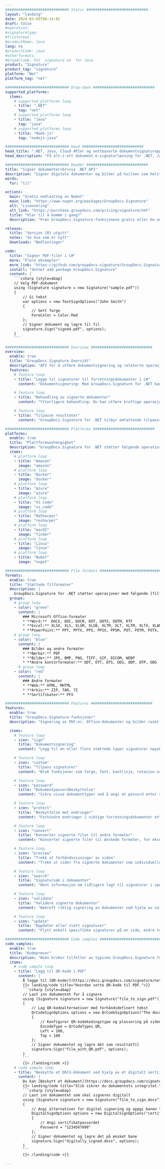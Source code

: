 ```yaml
---
############################# Static ############################
layout: "landing"
date: 2024-03-05T08:14:02
draft: false
#operation: 
#signaturetype: 
#fileformat: 
#productName: Java
lang: no
#productCode: java
#otherformats: 
#breadcrumb: Put  signature on  for Java
product: "Signature"
product_tag: "signature"
platform: "Net"
platform_tag: "net"

############################# Drop-down ############################
supported_platforms:
  items:
    # supported_platforms loop
    - title: ".NET"
      tag: "net"
    # supported_platforms loop
    - title: "Java"
      tag: "java"
    # supported_platforms loop
    - title: "Node.js"
      tag: "nodejs-java"

############################# Head ############################
head_title: ".NET, Java, Cloud APIer og nettbaserte dokumentsignaturapper"
head_description: "Få alt-i-ett dokument-e-signaturløsning for .NET, Java og skybaserte applikasjoner. Signer vanlige dokumentformater på nettet ved hjelp av enkel dra og slipp-funksjon"

############################# Header ############################
title: "Signer dokumenter<br>via .NET API"
description: "Signer digitale dokumenter og bilder på hvilken som helst plattform ved å bruke våre fleksible APIer og appbaserte løsninger for programmerere og sluttbrukere."
words:
  for: "til"

actions:
  main: "Gratis nedlasting av NuGet"
  main_link: "https://www.nuget.org/packages/GroupDocs.Signature"
  alt: "Lisensering"
  alt_link: "https://purchase.groupdocs.com/pricing/signature/net"
  title: "Klar til å komme i gang?"
  description: "Prøv GroupDocs.Signature-funksjonene gratis eller be om en lisens"

release:
  title: "Versjon {0} utgitt"
  notes: "Se hva som er nytt"
  downloads: "Nedlastinger"

code:
  title: "Signer PDF-filer i C#"
  more: "Flere eksempler"
  more_link: "https://github.com/groupdocs-signature/GroupDocs.Signature-for-.NET"
  install: "dotnet add package GroupDocs.Signature"
  content: |
    ```csharp {style=abap}   
    // Velg PDF-dokument
    using (Signature signature = new Signature("sample.pdf"))
    {
        // Gi tekst
        var options = new TextSignOptions("John Smith")
        {
            // Sett farge
            ForeColor = Color.Red
        };
        // Signer dokument og lagre til fil
        signature.Sign("signed.pdf", options);
    }
    ```

############################# Overview ############################
overview:
  enable: true
  title: "GroupDocs.Signature Oversikt"
  description: "API for å utføre dokumentsignering og relaterte operasjoner i .NET-applikasjoner"
  features:
    # feature loop
    - title: "Legge til signaturer til forretningsdokumenter i C#"
      content: "Dokumentsignering: Med GroupDocs.Signature for .NET kan du legge til ulike typer signaturer, som tekst, bilder, strekkoder og digitale sertifikater, til PDF- og Office-dokumenter. Denne API-en lar deg signere dokumentene dine med nesten alle typer data, inkludert skjulte metadata."

    # feature loop
    - title: "Behandling av signerte dokumenter"
      content: "Ytterligere behandling: Du kan utføre kraftige operasjoner på signerte dokumenter ved å bruke GroupDocs.Signature. Dette inkluderer å søke etter eksisterende signaturer i forretningsdokumenter og verifisere dem ved å bruke spesifikke kriterier. I tillegg kan du hente dokumentinformasjon og forhåndsvise sider gjennom denne .NET API."

    # feature loop
    - title: "Tilpasse resultater"
      content: "GroupDocs.Signature for .NET tilbyr omfattende tilpasningsmuligheter. Du kan plassere signaturer nøyaktig hvor som helst på en dokumentside og justere utseendet ved hjelp av en rekke innstillinger. Videre støtter denne API-en lagring av behandlede dokumenter i et bredt spekter av støttede formater."

############################# Platforms ############################
platforms:
  enable: true
  title: "Plattformuavhengighet"
  description: "GroupDocs.Signature for .NET støtter følgende operativsystemer, rammeverk og pakkeadministratorer"
  items:
    # platform loop
    - title: "Amazon"
      image: "amazon"
    # platform loop
    - title: "Docker"
      image: "docker"
    # platform loop
    - title: "Azure"
      image: "azure"
    # platform loop
    - title: "VS Code"
      image: "vs_code"
    # platform loop
    - title: "ReSharper"
      image: "resharper"
    # platform loop
    - title: "macOS"
      image: "finder"
    # platform loop
    - title: "Linux"
      image: "linux"
    # platform loop
    - title: "NuGet"
      image: "nuget"

############################# File formats ############################
formats:
  enable: true
  title: "Støttede filformater"
  description: |
    GroupDocs.Signature for .NET støtter operasjoner med følgende [filformater](https://docs.groupdocs.com/signature/net/supported-document-formats/).
  groups:
    # group loop
    - color: "green"
      content: |
        ### Microsoft Office-formater
        * **Word:**  DOCX, DOC, DOCM, DOT, DOTX, DOTM, RTF
        * **Excel:** XLSX, XLS, XLSM, XLSB, XLTM, XLT, XLTM, XLTX, XLAM, SXC, SpreadsheetML
        * **PowerPoint:** PPT, PPTX, PPS, PPSX, PPSM, POT, POTM, POTX, PPTM
    # group loop
    - color: "blue"
      content: |
        ### Bilder og andre formater
        * **Bærbar:** PDF
        * **Bilder:** JPG, BMP, PNG, TIFF, GIF, DICOM, WEBP
        * **Andre kontorformater:** ODT, OTT, OTS, ODS, ODP, OTP, ODG
      # group loop
    - color: "red"
      content: |
        ### Andre formater
        * **Web:** HTML, MHTML
        * **Arkiv:** ZIP, TAR, 7Z
        * **Sertifikater:** PFX

############################# Features ############################
features:
  enable: true
  title: "GroupDocs.Signature-funksjoner"
  description: "Signering av PDF-er, Office-dokumenter og bilder raskt og nøyaktig"

  items:
    # feature loop
    - icon: "sign"
      title: "Dokumentsignering"
      content: "Legg til én eller flere støttede typer signaturer nøyaktig på en hvilken som helst spesifisert posisjon på forretningsdokumenter."

    # feature loop
    - icon: "custom"
      title: "Tilpass signaturer"
      content: "Bruk funksjoner som farge, font, kantlinje, rotasjon osv. for å konfigurere utseendet til signaturer."

    # feature loop
    - icon: "password"
      title: "Dokumentpassordbeskyttelse"
      content: "Sikre visse dokumenttyper ved å angi et passord etter signering."

    # feature loop
    - icon: "protect"
      title: "Beskyttelse mot endringer"
      content: "Forhindre endringer i viktige forretningsdokumenter etter å ha lagt til en signatur med et digitalt sertifikat."

    # feature loop
    - icon: "convert"
      title: "Konverter signerte filer til andre formater"
      content: "Konverter signerte filer til ønskede formater, for eksempel å lagre et Word-dokument som en PDF."

    # feature loop
    - icon: "preview"
      title: "Trekk ut forhåndsvisninger av siden"
      content: "Trekk ut sider fra signerte dokumenter som individuelle bilder for fremtidig behandling."

    # feature loop
    - icon: "search"
      title: "Signatursøk i dokumenter"
      content: "Hent informasjon om tidligere lagt til signaturer i spesifikke dokumenter."

    # feature loop
    - icon: "validate"
      title: "Validere signerte dokumenter"
      content: "Bekreft riktig signering av dokumenter ved hjelp av valideringsfunksjoner."

    # feature loop
    - icon: "update"
      title: "Oppdater eller slett signaturer"
      content: "Flytt enkelt spesifikke signaturer på en side, endre teksten eller slett dem uten problemer."

############################# Code samples ############################
code_samples:
  enable: true
  title: "Kodeprøver"
  description: "Noen bruker tilfeller av typiske GroupDocs.Signature for .NET-operasjoner"
  items:
    # code sample loop
    - title: "Legg til QR-kode i PDF"
      content: |
        Å legge til [QR-koder](https://docs.groupdocs.com/signature/net/esign-document-with-qr-code-signature/) til bestemte sider med PDF-dokumenter kan forbedre forretningsprosessene. Nedenfor er et eksempel på hvordan du legger til en QR-kode ved hjelp av GroupDocs.Signature.
        {{< landing/code title="Hvordan sette QR-kode til PDF.">}}
        ```csharp {style=abap}
        // Last inn dokumentet for å signere
        using (Signature signature = new Signature("file_to_sign.pdf"))
        {
            // Lag QR-kodealternativer med forhåndsdefinert tekst
            QrCodeSignOptions options = new QrCodeSignOptions("The document is approved by John Smith")
            {
                // Konfigurer QR-kodekodingstype og plassering på siden
                EncodeType = QrCodeTypes.QR,
                Left = 100,
                Top = 100
            };
            // Signer dokumentet og lagre det som resultatfil
            signature.Sign("file_with_QR.pdf", options);
        }
        ```
        {{< /landing/code >}}
    # code sample loop
    - title: "Beskytte et DOCX-dokument ved hjelp av et digitalt sertifikat"
      content: |
        Du kan [Beskytt et dokument](https://docs.groupdocs.com/signature/net/esign-document-with-digital-signature/) ved å bruke personlige eller bedriftssignaturer lagret som digitale sertifikater. Slike beskyttede dokumenter kan ikke endres uten å ugyldiggjøre signaturen.
        {{< landing/code title="Slik sikrer du dokumentets integritet.">}}
        ```csharp {style=abap}   
        // Last inn dokumentet som skal signeres digitalt
        using (Signature signature = new Signature("file_to_sign.docx"))
        {
            // Angi alternativer for digital signering og oppgi banen til sertifikatfilen
            DigitalSignOptions options = new DigitalSignOptions("certificate.pfx")
            {
                // Angi sertifikatpassordet
                Password = "1234567890"
            };
            // Signer dokumentet og lagre det på ønsket bane
            signature.Sign("digitally_signed.docx", options);
        }
        ```
        {{< /landing/code >}}

---
```


